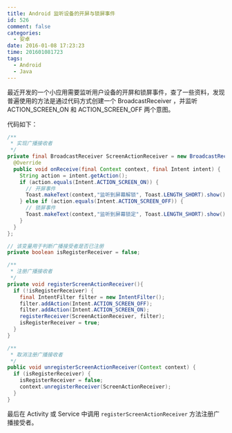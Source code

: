 ```yaml
---
title: Android 监听设备的开屏与锁屏事件
id: 526
comment: false
categories:
  - 安卓
date: 2016-01-08 17:23:23
time: 201601081723
tags:
  - Android
  - Java
---
```


最近开发的一个小应用需要监听用户设备的开屏和锁屏事件，查了一些资料，发现普遍使用的方法是通过代码方式创建一个 BroadcastReceiver ，并监听 ACTION_SCREEN_ON 和 ACTION_SCREEN_OFF 两个意图。
<!--more-->

代码如下：

``` java
/**
 * 实现广播接收者
 */
private final BroadcastReceiver ScreenActionReceiver = new BroadcastReceiver(){
  @Override
  public void onReceive(final Context context, final Intent intent) {
    String action = intent.getAction();
    if (action.equals(Intent.ACTION_SCREEN_ON)) {
      // 开屏事件
      Toast.makeText(context,"监听到屏幕解锁", Toast.LENGTH_SHORT).show();
    } else if (action.equals(Intent.ACTION_SCREEN_OFF)) {
      // 锁屏事件
      Toast.makeText(context,"监听到屏幕锁定", Toast.LENGTH_SHORT).show();
    }
  }
};
```

``` java
// 该变量用于判断广播接受者是否已注册
private boolean isRegisterReceiver = false;
```
``` java
/**
 * 注册广播接收者
 */
private void registerScreenActionReceiver(){
  if (!isRegisterReceiver) {
    final IntentFilter filter = new IntentFilter();
    filter.addAction(Intent.ACTION_SCREEN_OFF);
    filter.addAction(Intent.ACTION_SCREEN_ON);
    registerReceiver(ScreenActionReceiver, filter);
    isRegisterReceiver = true;
  }
}

/**
 * 取消注册广播接收者
 */
public void unregisterScreenActionReceiver(Context context) {
  if (isRegisterReceiver) {
    isRegisterReceiver = false;
    context.unregisterReceiver(ScreenActionReceiver);
  }
}
```

最后在 Activity 或 Service 中调用 `registerScreenActionReceiver` 方法注册广播接受者。